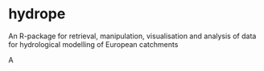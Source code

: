 # hydrope
An R-package for retrieval, manipulation, visualisation and analysis of data for hydrological modelling of European catchments

A
